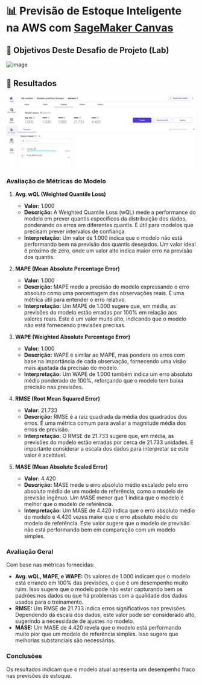 # 📊 Previsão de Estoque Inteligente na AWS com [SageMaker Canvas](https://aws.amazon.com/pt/sagemaker/canvas/)

## 🎯 Objetivos Deste Desafio de Projeto (Lab)

![image](https://github.com/digitalinnovationone/lab-aws-sagemaker-canvas-estoque/assets/730492/72f5c21f-5562-491e-aa42-2885a3184650)

## 📌 Resultados

![Resultado](resultado.jpeg)

### Avaliação de Métricas do Modelo

1. **Avg. wQL (Weighted Quantile Loss)**
   - **Valor:** 1.000
   - **Descrição:** A Weighted Quantile Loss (wQL) mede a performance do modelo em prever quantis específicos da distribuição dos dados, ponderando os erros em diferentes quantis. É útil para modelos que precisam prever intervalos de confiança.
   - **Interpretação:** Um valor de 1.000 indica que o modelo não está performando bem na previsão dos quantis desejados. Um valor ideal é próximo de zero, onde um valor alto indica maior erro na previsão dos quantis.

2. **MAPE (Mean Absolute Percentage Error)**
   - **Valor:** 1.000
   - **Descrição:** MAPE mede a precisão do modelo expressando o erro absoluto como uma porcentagem das observações reais. É uma métrica útil para entender o erro relativo.
   - **Interpretação:** Um MAPE de 1.000 sugere que, em média, as previsões do modelo estão erradas por 100% em relação aos valores reais. Este é um valor muito alto, indicando que o modelo não está fornecendo previsões precisas.

3. **WAPE (Weighted Absolute Percentage Error)**
   - **Valor:** 1.000
   - **Descrição:** WAPE é similar ao MAPE, mas pondera os erros com base na importância de cada observação, fornecendo uma visão mais ajustada da precisão do modelo.
   - **Interpretação:** Um WAPE de 1.000 também indica um erro absoluto médio ponderado de 100%, reforçando que o modelo tem baixa precisão nas previsões.

4. **RMSE (Root Mean Squared Error)**
   - **Valor:** 21.733
   - **Descrição:** RMSE é a raiz quadrada da média dos quadrados dos erros. É uma métrica comum para avaliar a magnitude média dos erros de previsão.
   - **Interpretação:** O RMSE de 21.733 sugere que, em média, as previsões do modelo estão erradas por cerca de 21.733 unidades. É importante considerar a escala dos dados para interpretar se este valor é aceitável.

5. **MASE (Mean Absolute Scaled Error)**
   - **Valor:** 4.420
   - **Descrição:** MASE mede o erro absoluto médio escalado pelo erro absoluto médio de um modelo de referência, como o modelo de previsão ingênuo. Um MASE menor que 1 indica que o modelo é melhor que o modelo de referência.
   - **Interpretação:** Um MASE de 4.420 indica que o erro absoluto médio do modelo é 4.420 vezes maior que o erro absoluto médio do modelo de referência. Este valor sugere que o modelo de previsão não está performando bem em comparação com um modelo simples.

### Avaliação Geral
Com base nas métricas fornecidas:

- **Avg. wQL, MAPE, e WAPE:** Os valores de 1.000 indicam que o modelo está errando em 100% das previsões, o que é um desempenho muito ruim. Isso sugere que o modelo pode não estar capturando bem os padrões nos dados ou que há problemas com a qualidade dos dados usados para o treinamento.
- **RMSE:** Um RMSE de 21.733 indica erros significativos nas previsões. Dependendo da escala dos dados, este valor pode ser considerado alto, sugerindo a necessidade de ajustes no modelo.
- **MASE:** Um MASE de 4.420 revela que o modelo está performando muito pior que um modelo de referência simples. Isso sugere que melhorias substanciais são necessárias.

### Conclusões
Os resultados indicam que o modelo atual apresenta um desempenho fraco nas previsões de estoque.


